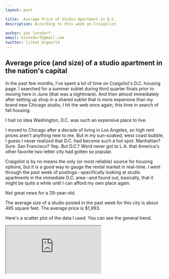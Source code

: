 ```yaml
---
layout: post

title:  Average Price of Studio Apartment in D.C.
description: According to this week on Craigslist

author: kat lonsdorf
email: klonsdorf@gmail.com
twitter: lilkat_bigworld
---
```

## Average price (and size) of a studio apartment in the nation's capital

In the past few months, I've spent a lot of time on Craigslist's D.C. housing page.  I searched for a summer sublet during third quarter finals prior to moving here in June (that was a nightmare).  And then almost immediately after setting up shop in a shared sublet that is more expensive than my brand new Chicago studio, I hit the web once again, this time in search of fall housing.

I had no idea Washington, D.C. was such an expensive place to live.

I moved to Chicago after a decade of living in Los Angeles, so high rent prices aren't anything new to me.  But in my sun-soaked, west coast bubble, I guess I never realized that D.C. had become such a hot spot.  Manhattan?  Sure.  San Francisco? Yep.  But D.C.?  Word never got to L.A. that America's other favorite two-letter city had gotten so popular.

Craigslist is by no means the only (or most reliable) source for housing options, but it is a good way to gauge the rental market in real-time.  I went through the past week of postings--specifically looking at studio apartments in the immediate D.C. area--and found out, basically, that it might be quite a while until I can afford my own place again.  

Not great news for a 29-year-old.

The average size of a studio posted in the past week for this city is about 485 square feet.  The average price is $1,993.  

Here's a scatter plot of the data I used.  You can see the general trend.

<iframe src="https://docs.google.com/spreadsheets/d/1kXrr6hzyCr9ckKVxfnko5g6jDZvkuKHFl7wJc4LxYI4/pubchart?oid=1014200616&amp;format=interactive"></iframe>


